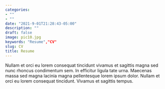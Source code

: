```yaml
---
categories:
- ""
- ""
date: "2021-9-01T21:28:43-05:00"
description: ""
draft: false
image: pic10.jpg
keywords: "Resume","CV"
slug: CV
title: Resume
---
```


Nullam et orci eu lorem consequat tincidunt vivamus et sagittis magna sed nunc rhoncus condimentum sem. In efficitur ligula tate urna. Maecenas massa sed magna lacinia magna pellentesque lorem ipsum dolor. Nullam et orci eu lorem consequat tincidunt. Vivamus et sagittis tempus.